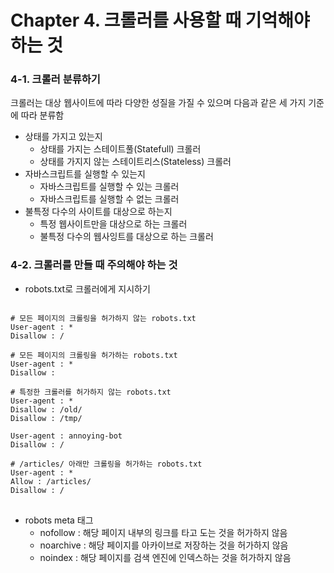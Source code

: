 # Chapter 4. 크롤러를 사용할 때 기억해야 하는 것
### 4-1. 크롤러 분류하기
크롤러는 대상 웹사이트에 따라 다양한 성질을 가질 수 있으며 다음과 같은 세 가지 기준에 따라 분류함
* 상태를 가지고 있는지
    * 상태를 가지는 스테이트풀(Statefull) 크롤러
    * 상태를 가지지 않는 스테이트리스(Stateless) 크롤러
* 자바스크립트를 실행할 수 있는지
    * 자바스크립트를 실행할 수 있는 크롤러
    * 자바스크립트를 실행할 수 없는 크롤러
* 불특정 다수의 사이트를 대상으로 하는지
    * 특정 웹사이트만을 대상으로 하는 크롤러
    * 불특정 다수의 웹사잉트를 대상으로 하는 크롤러

### 4-2. 크롤러를 만들 때 주의해야 하는 것
* robots.txt로 크롤러에게 지시하기
<pre>
<code>
# 모든 페이지의 크롤링을 허가하지 않는 robots.txt
User-agent : *
Disallow : /

# 모든 페이지의 크롤링을 허가하는 robots.txt
User-agent : *
Disallow : 

# 특정한 크롤러를 허가하지 않는 robots.txt
User-agent : *
Disallow : /old/
Disallow : /tmp/

User-agent : annoying-bot
Disallow : /

# /articles/ 아래만 크롤링을 허가하는 robots.txt
User-agent : *
Allow : /articles/
Disallow : /
</code>
</pre>

* robots meta 태그
    * nofollow : 해당 페이지 내부의 링크를 타고 도는 것을 허가하지 않음
    * noarchive : 해당 페이지를 아카이브로 저장하는 것을 허가하지 않음
    * noindex : 해당 페이지를 검색 엔진에 인덱스하는 것을 허가하지 않음
